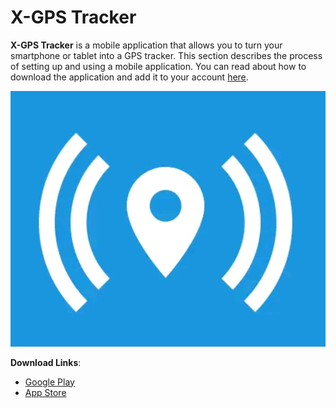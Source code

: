 # X-GPS Tracker

**X-GPS Tracker** is a mobile application that allows you to turn your smartphone or tablet into a GPS tracker. This section describes the process of setting up and using a mobile application. You can read about how to download the application and add it to your account [here](x-gps-tracker/invitation-to-x-gps-tracker.md).

![image-20250304-162123.png](attachments/image-20250304-162123.png)

**Download Links**:

- [Google Play](https://play.google.com/store/apps/details?id=com.navixy.xgps.tracker)
- [App Store](https://apps.apple.com/app/x-gps-tracker/id1612047534)